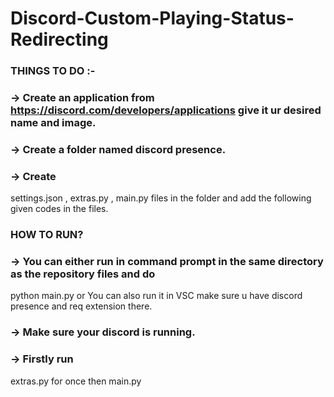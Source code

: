 # Discord-Custom-Playing-Status-Redirecting

### THINGS TO DO :- 
### -> Create an application from https://discord.com/developers/applications give it ur desired name and image.
### -> Create a folder named discord presence.
### -> Create 
settings.json
,
extras.py
,
main.py
 files in the folder and add the following given codes in the files.
 
 
 ### HOW TO RUN?
### -> You can either run in command prompt in the same directory as the repository files and do 
python main.py
 or You can also run it in VSC make sure u have discord presence and req extension there.
### -> Make sure your discord is running.
### -> Firstly run 
extras.py
 for once  then 
main.py
